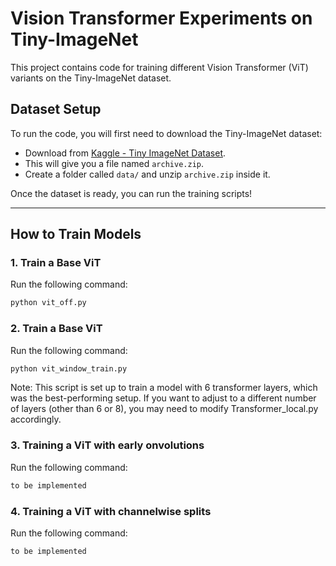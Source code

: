 # Vision Transformer Experiments on Tiny-ImageNet

This project contains code for training different Vision Transformer (ViT) variants on the Tiny-ImageNet dataset.

## Dataset Setup

To run the code, you will first need to download the Tiny-ImageNet dataset:

- Download from [Kaggle - Tiny ImageNet Dataset](https://www.kaggle.com/datasets/akash2sharma/tiny-imagenet).
- This will give you a file named `archive.zip`.
- Create a folder called `data/` and unzip `archive.zip` inside it.


Once the dataset is ready, you can run the training scripts!

---

## How to Train Models

### 1. Train a Base ViT
Run the following command:
```bash
python vit_off.py
```

### 2. Train a Base ViT
Run the following command:
```bash
python vit_window_train.py
```

Note:
This script is set up to train a model with 6 transformer layers, which was the best-performing setup.
If you want to adjust to a different number of layers (other than 6 or 8), you may need to modify Transformer_local.py accordingly.

### 3. Training a ViT with early onvolutions
Run the following command:
```bash
to be implemented
```

### 4. Training a ViT with channelwise splits
Run the following command:
```bash
to be implemented
```





